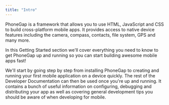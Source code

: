 ```yaml
---
title: "Intro"
---
```

PhoneGap is a framework that allows you to use HTML, JavaScript and CSS to build cross-platform mobile apps. It provides access to native device features
including the camera, compass, contacts, file system, GPS and many more.

In this Getting Started section we'll cover everything you need to know to get PhoneGap up and running so you can start building awesome mobile apps fast!

We'll start by going step by step from installing PhoneGap to creating and running your first mobile application on a device quickly. The rest of the Developer Documentation can then be used once you're up and running. It contains a bunch of useful information on configuring, debugging and distributing your app as well as covering general development tips you should be aware of when developing for mobile.


